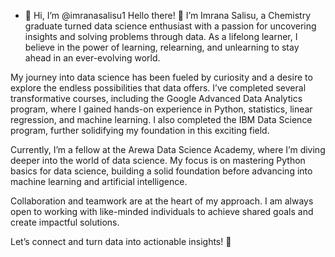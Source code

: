 - 👋 Hi, I’m @imranasalisu1
  Hello there! 👋 I’m Imrana Salisu, a Chemistry graduate turned data science enthusiast with a passion for uncovering insights and solving problems through data. As a lifelong learner, I believe in the power of learning, relearning, and unlearning to stay ahead in an ever-evolving world.

My journey into data science has been fueled by curiosity and a desire to explore the endless possibilities that data offers. I’ve completed several transformative courses, including the Google Advanced Data Analytics program, where I gained hands-on experience in Python, statistics, linear regression, and machine learning. I also completed the IBM Data Science program, further solidifying my foundation in this exciting field.

Currently, I’m a fellow at the Arewa Data Science Academy, where I’m diving deeper into the world of data science. My focus is on mastering Python basics for data science, building a solid foundation before advancing into machine learning and artificial intelligence.

Collaboration and teamwork are at the heart of my approach. I am always open to working with like-minded individuals to achieve shared goals and create impactful solutions.

Let’s connect and turn data into actionable insights! 🚀

